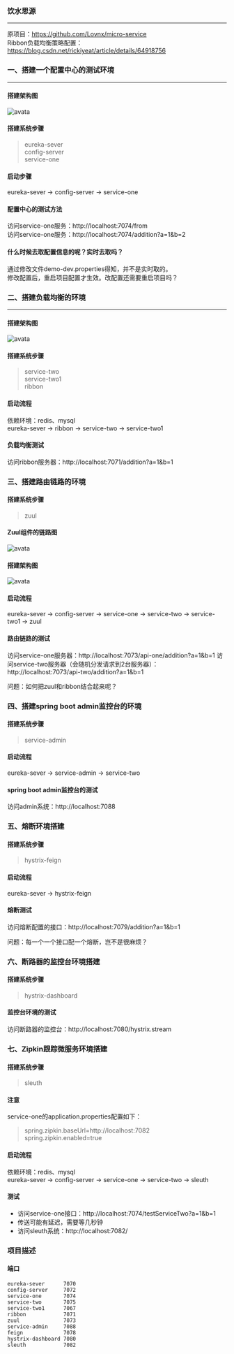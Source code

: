 ### 饮水思源

---  

原项目：https://github.com/Lovnx/micro-service  
Ribbon负载均衡策略配置：https://blog.csdn.net/rickiyeat/article/details/64918756
  

### 一、搭建一个配置中心的测试环境  

---  

#### 搭建架构图
![avata](http://sharefile.fomeiherz.top/spring-cloud-demo%E9%85%8D%E7%BD%AE%E4%B8%AD%E5%BF%83%E6%9E%B6%E6%9E%84%E5%9B%BE.png)

#### 搭建系统步骤
> eureka-sever  
> config-server  
> service-one  

#### 启动步骤
eureka-sever -> config-server -> service-one

#### 配置中心的测试方法  
访问service-one服务：http://localhost:7074/from   
访问service-one服务：http://localhost:7074/addition?a=1&b=2

#### 什么时候去取配置信息的呢？实时去取吗？  
通过修改文件demo-dev.properties得知，并不是实时取的。  
修改配置后，重启项目配置才生效。改配置还需要重启项目吗？

### 二、搭建负载均衡的环境  

---  

#### 搭建架构图
![avata](http://sharefile.fomeiherz.top/spring-cloud-ribbon%E8%B4%9F%E8%BD%BD%E5%9D%87%E8%A1%A1%E6%9E%B6%E6%9E%84.png)
#### 搭建系统步骤
> service-two  
> service-two1  
> ribbon  

#### 启动流程
依赖环境：redis、mysql  
eureka-sever -> ribbon -> service-two -> service-two1  

#### 负载均衡测试
访问ribbon服务器：http://localhost:7071/addition?a=1&b=1  

### 三、搭建路由链路的环境 
#### 搭建系统步骤
> zuul  

#### Zuul组件的链路图
![avata](http://sharefile.fomeiherz.top/zuul%E7%BB%84%E4%BB%B6%E7%9A%84%E9%93%BE%E8%B7%AF%E5%9B%BE.png)

#### 搭建架构图
![avata](http://sharefile.fomeiherz.top/spring-cloud-zuul%E6%9E%B6%E6%9E%84.png)

#### 启动流程
eureka-sever -> config-server -> service-one -> service-two -> service-two1 -> zuul  

#### 路由链路的测试
访问service-one服务器：http://localhost:7073/api-one/addition?a=1&b=1
访问service-two服务器（会随机分发请求到2台服务器）：http://localhost:7073/api-two/addition?a=1&b=1

问题：如何把zuul和ribbon结合起来呢？  


### 四、搭建spring boot admin监控台的环境  
#### 搭建系统步骤
> service-admin  

#### 启动流程
eureka-sever -> service-admin -> service-two  

#### spring boot admin监控台的测试
访问admin系统：http://localhost:7088


### 五、熔断环境搭建
#### 搭建系统步骤
> hystrix-feign

#### 启动流程  
eureka-sever -> hystrix-feign

#### 熔断测试
访问熔断配置的接口：http://localhost:7079/addition?a=1&b=1  

问题：每一个一个接口配一个熔断，岂不是很麻烦？

### 六、断路器的监控台环境搭建
#### 搭建系统步骤
> hystrix-dashboard  

#### 监控台环境的测试
访问断路器的监控台：http://localhost:7080/hystrix.stream


### 七、Zipkin跟踪微服务环境搭建

#### 搭建系统步骤  
> sleuth  

#### 注意  
service-one的application.properties配置如下：  
> spring.zipkin.baseUrl=http://localhost:7082  
> spring.zipkin.enabled=true  

#### 启动流程  
依赖环境：redis、mysql  
eureka-sever -> config-server -> service-one -> service-two -> sleuth  

#### 测试
- 访问service-one接口：http://localhost:7074/testServiceTwo?a=1&b=1
- 传送可能有延迟，需要等几秒钟
- 访问sleuth系统：http://localhost:7082/

### 项目描述  
#### 端口
```
eureka-sever      7070  
config-server     7072  
service-one       7074  
service-two       7075  
service-two1      7067  
ribbon            7071  
zuul              7073  
service-admin     7088  
feign             7078  
hystrix-dashboard 7080  
sleuth            7082  
```
